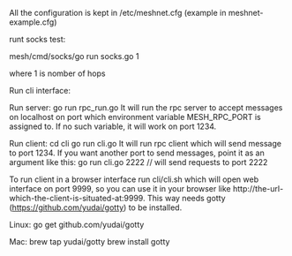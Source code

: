 All the configuration is kept in /etc/meshnet.cfg (example in meshnet-example.cfg)

runt socks test:

mesh/cmd/socks/go run socks.go 1

where 1 is nomber of hops


Run cli interface:

Run server:
	go run rpc_run.go
It will run the rpc server to accept messages on localhost on port which environment variable MESH_RPC_PORT is assigned to. If no such variable, it will work on port 1234.

Run client:
	cd cli
	go run cli.go
It will run rpc client which will send message to port 1234. If you want another port to send messages, point it as an argument like this:
	go run cli.go 2222 // will send requests to port 2222

To run client in a browser interface run cli/cli.sh which will open web interface on port 9999, so you can use it in your browser like http://the-url-which-the-client-is-situated-at:9999. This way needs gotty (https://github.com/yudai/gotty) to be installed.

Linux:
go get github.com/yudai/gotty

Mac:
brew tap yudai/gotty
brew install gotty
